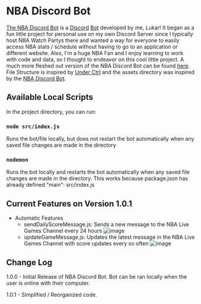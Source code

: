 
# NBA Discord Bot

[The NBA Discord Bot](https://github.com/lukarh/NBA-Discord-Bot) is a [Discord](https://discord.com/) [Bot](https://discord.com/developers/docs/intro) developed by me, Lukar! It began as a fun little project for personal use on my own Discord Server since I typically host NBA Watch Partys there and wanted a way for everyone to easily access NBA stats / schedule without having to go to an application or different website. Also, I'm a huge NBA Fan and I enjoy learning to work with code and data, so I thought to endeavor on this cool little project. A much more fleshed out version of the NBA Discord Bot can be found [here](https://github.com/NBABot-Development-Team/NBABot). File Structure is inspired by [Under Ctrl](https://www.youtube.com/watch?v=JEEcbVjLyr0) and the assets directory was inspired by the [NBA Discord Bot](https://github.com/NBABot-Development-Team/NBABot). 

## Available Local Scripts

In the project directory, you can run:

### `node src/index.js`

Runs the bot/file locally, but does not restart the bot automatically when any saved file changes are made in the directory

### `nodemon`

Runs the bot locally and restarts the bot automatically when any saved file changes are made in the directory. This works because package.json has already defined "main": src/index.js

## Current Features on Version 1.0.1

- Automatic Features
  - sendDailyScoreMessage.js: Sends a new message to the NBA Live Games Channel every 24 hours
![image](https://github.com/lukarh/NBA-Discord-Bot/assets/65103724/5f154374-b45d-4f0e-980d-0bab01e88f1b)
  - updateGameMessage.js: Updates the latest message in the NBA Live Games Channel with score updates every so often
![image](https://github.com/lukarh/NBA-Discord-Bot/assets/65103724/7d580fc2-5492-4229-90e5-b061e5b49049)

## Change Log
1.0.0 - Initial Release of NBA Discord Bot. Bot can be ran locally when the user is online with their computer.

1.0.1 - Simplified / Reorganized code.
